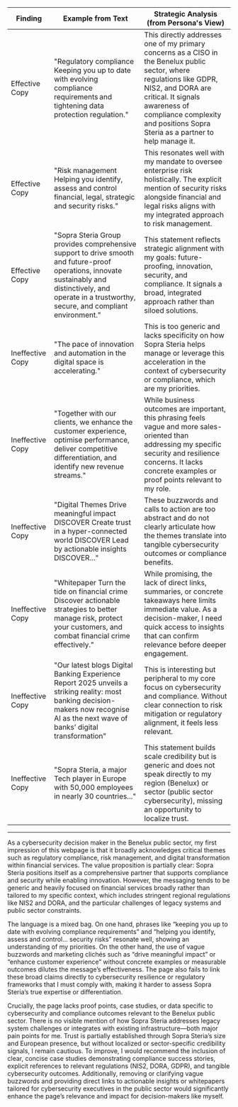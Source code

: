 | Finding          | Example from Text                                                                                   | Strategic Analysis (from Persona's View)                                                                                          |
| ---------------- | ------------------------------------------------------------------------------------------------- | --------------------------------------------------------------------------------------------------------------------------------- |
| Effective Copy   | "Regulatory compliance Keeping you up to date with evolving compliance requirements and tightening data protection regulation." | This directly addresses one of my primary concerns as a CISO in the Benelux public sector, where regulations like GDPR, NIS2, and DORA are critical. It signals awareness of compliance complexity and positions Sopra Steria as a partner to help manage it. |
| Effective Copy   | "Risk management Helping you identify, assess and control financial, legal, strategic and security risks." | This resonates well with my mandate to oversee enterprise risk holistically. The explicit mention of security risks alongside financial and legal risks aligns with my integrated approach to risk management. |
| Effective Copy   | "Sopra Steria Group provides comprehensive support to drive smooth and future-proof operations, innovate sustainably and distinctively, and operate in a trustworthy, secure, and compliant environment." | This statement reflects strategic alignment with my goals: future-proofing, innovation, security, and compliance. It signals a broad, integrated approach rather than siloed solutions. |
| Ineffective Copy | "The pace of innovation and automation in the digital space is accelerating."                         | This is too generic and lacks specificity on how Sopra Steria helps manage or leverage this acceleration in the context of cybersecurity or compliance, which are my priorities. |
| Ineffective Copy | "Together with our clients, we enhance the customer experience, optimise performance, deliver competitive differentiation, and identify new revenue streams." | While business outcomes are important, this phrasing feels vague and more sales-oriented than addressing my specific security and resilience concerns. It lacks concrete examples or proof points relevant to my role. |
| Ineffective Copy | "Digital Themes Drive meaningful impact DISCOVER Create trust in a hyper-connected world DISCOVER Lead by actionable insights DISCOVER..." | These buzzwords and calls to action are too abstract and do not clearly articulate how the themes translate into tangible cybersecurity outcomes or compliance benefits. |
| Ineffective Copy | "Whitepaper Turn the tide on financial crime Discover actionable strategies to better manage risk, protect your customers, and combat financial crime effectively." | While promising, the lack of direct links, summaries, or concrete takeaways here limits immediate value. As a decision-maker, I need quick access to insights that can confirm relevance before deeper engagement. |
| Ineffective Copy | "Our latest blogs Digital Banking Experience Report 2025 unveils a striking reality: most banking decision-makers now recognise AI as the next wave of banks’ digital transformation" | This is interesting but peripheral to my core focus on cybersecurity and compliance. Without clear connection to risk mitigation or regulatory alignment, it feels less relevant. |
| Ineffective Copy | "Sopra Steria, a major Tech player in Europe with 50,000 employees in nearly 30 countries..." | This statement builds scale credibility but is generic and does not speak directly to my region (Benelux) or sector (public sector cybersecurity), missing an opportunity to localize trust. |

---

As a cybersecurity decision maker in the Benelux public sector, my first impression of this webpage is that it broadly acknowledges critical themes such as regulatory compliance, risk management, and digital transformation within financial services. The value proposition is partially clear: Sopra Steria positions itself as a comprehensive partner that supports compliance and security while enabling innovation. However, the messaging tends to be generic and heavily focused on financial services broadly rather than tailored to my specific context, which includes stringent regional regulations like NIS2 and DORA, and the particular challenges of legacy systems and public sector constraints.

The language is a mixed bag. On one hand, phrases like “keeping you up to date with evolving compliance requirements” and “helping you identify, assess and control... security risks” resonate well, showing an understanding of my priorities. On the other hand, the use of vague buzzwords and marketing clichés such as “drive meaningful impact” or “enhance customer experience” without concrete examples or measurable outcomes dilutes the message’s effectiveness. The page also fails to link these broad claims directly to cybersecurity resilience or regulatory frameworks that I must comply with, making it harder to assess Sopra Steria’s true expertise or differentiation.

Crucially, the page lacks proof points, case studies, or data specific to cybersecurity and compliance outcomes relevant to the Benelux public sector. There is no visible mention of how Sopra Steria addresses legacy system challenges or integrates with existing infrastructure—both major pain points for me. Trust is partially established through Sopra Steria’s size and European presence, but without localized or sector-specific credibility signals, I remain cautious. To improve, I would recommend the inclusion of clear, concise case studies demonstrating compliance success stories, explicit references to relevant regulations (NIS2, DORA, GDPR), and tangible cybersecurity outcomes. Additionally, removing or clarifying vague buzzwords and providing direct links to actionable insights or whitepapers tailored for cybersecurity executives in the public sector would significantly enhance the page’s relevance and impact for decision-makers like myself.